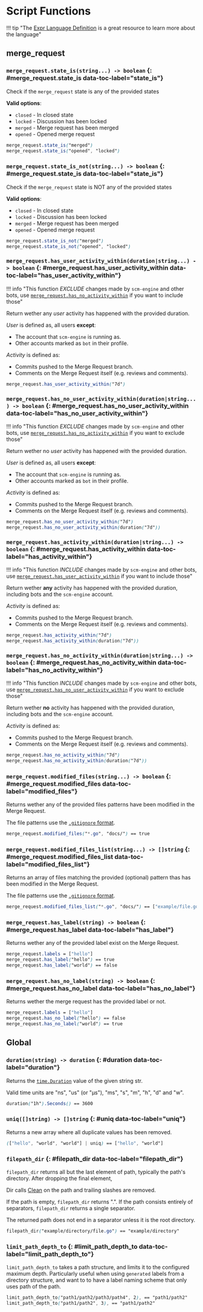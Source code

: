 # Script Functions

!!! tip "The [Expr Language Definition](https://expr-lang.org/docs/language-definition) is a great resource to learn more about the language"

## merge_request

### `merge_request.state_is(string...) -> boolean` {: #merge_request.state_is data-toc-label="state_is"}

Check if the `merge_request` state is any of the provided states

**Valid options**:

- `closed` - In closed state
- `locked` - Discussion has been locked
- `merged` - Merge request has been merged
- `opened` - Opened merge request

```css
merge_request.state_is("merged")
merge_request.state_is("opened", "locked")
```

### `merge_request.state_is_not(string...) -> boolean` {: #merge_request.state_is data-toc-label="state_is"}

Check if the `merge_request` state is NOT any of the provided states

**Valid options**:

- `closed` - In closed state
- `locked` - Discussion has been locked
- `merged` - Merge request has been merged
- `opened` - Opened merge request

```css
merge_request.state_is_not("merged")
merge_request.state_is_not("opened", "locked")
```

### `merge_request.has_user_activity_within(duration|string...) -> boolean` {: #merge_request.has_user_activity_within data-toc-label="has_user_activity_within"}

!!! info "This function *EXCLUDE* changes made by `scm-engine` and other bots, use [`merge_request.has_no_activity_within`](#merge_request.has_no_activity_within) if you want to include those"

Return wether any *user* activity has happened with the provided duration.

*User* is defined as, all users **except**:

- The account that `scm-engine` is running as.
- Other accounts marked as `bot` in their profile.

*Activity* is defined as:

- Commits pushed to the Merge Request branch.
- Comments on the Merge Request itself (e.g. reviews and comments).

```css
merge_request.has_user_activity_within("7d")
```

### `merge_request.has_no_user_activity_within(duration|string...) -> boolean` {: #merge_request.has_no_user_activity_within data-toc-label="has_no_user_activity_within"}

!!! info "This function *EXCLUDE* changes made by `scm-engine` and other bots, use [`merge_request.has_no_activity_within`](#merge_request.has_no_activity_within) if you want to exclude those"

Return wether no *user* activity has happened with the provided duration.

*User* is defined as, all users **except**:

- The account that `scm-engine` is running as.
- Other accounts marked as `bot` in their profile.

*Activity* is defined as:

- Commits pushed to the Merge Request branch.
- Comments on the Merge Request itself (e.g. reviews and comments).

```css
merge_request.has_no_user_activity_within("7d")
merge_request.has_no_user_activity_within(duration("7d"))
```

### `merge_request.has_activity_within(duration|string...) -> boolean` {: #merge_request.has_activity_within data-toc-label="has_activity_within"}

!!! info "This function *INCLUDE* changes made by `scm-engine` and other bots, use [`merge_request.has_user_activity_within`](#merge_request.has_user_activity_within) if you want to include those"

Return wether **any** activity has happened with the provided duration, including bots and the `scm-engine` account.

*Activity* is defined as:

- Commits pushed to the Merge Request branch.
- Comments on the Merge Request itself (e.g. reviews and comments).

```css
merge_request.has_activity_within("7d")
merge_request.has_activity_within(duration("7d"))
```

### `merge_request.has_no_activity_within(duration|string...) -> boolean` {: #merge_request.has_no_activity_within data-toc-label="has_no_activity_within"}

!!! info "This function *INCLUDE* changes made by `scm-engine` and other bots, use [`merge_request.has_no_user_activity_within`](#merge_request.has_no_user_activity_within) if you want to exclude those"

Return wether **no** activity has happened with the provided duration, including bots and the `scm-engine` account.

*Activity* is defined as:

- Commits pushed to the Merge Request branch.
- Comments on the Merge Request itself (e.g. reviews and comments).

```css
merge_request.has_no_activity_within("7d")
merge_request.has_no_activity_within(duration("7d"))
```

### `merge_request.modified_files(string...) -> boolean` {: #merge_request.modified_files data-toc-label="modified_files"}

Returns wether any of the provided files patterns have been modified in the Merge Request.

The file patterns use the [`.gitignore` format](https://git-scm.com/docs/gitignore#_pattern_format).

```css
merge_request.modified_files("*.go", "docs/") == true
```

### `merge_request.modified_files_list(string...) -> []string` {: #merge_request.modified_files_list data-toc-label="modified_files_list"}

Returns an array of files matching the provided (optional) pattern thas has been modified in the Merge Request.

The file patterns use the [`.gitignore` format](https://git-scm.com/docs/gitignore#_pattern_format).

```css
merge_request.modified_files_list("*.go", "docs/") == ["example/file.go", "docs/index.md"]
```

### `merge_request.has_label(string) -> boolean` {: #merge_request.has_label data-toc-label="has_label"}

Returns wether any of the provided label exist on the Merge Request.

```css
merge_request.labels = ["hello"]
merge_request.has_label("hello") == true
merge_request.has_label("world") == false
```

### `merge_request.has_no_label(string) -> boolean` {: #merge_request.has_no_label data-toc-label="has_no_label"}

Returns wether the merge request has the provided label or not.

```css
merge_request.labels = ["hello"]
merge_request.has_no_label("hello") == false
merge_request.has_no_label("world") == true
```

## Global

### `duration(string) -> duration` {: #duration data-toc-label="duration"}

Returns the [`time.Duration`](https://pkg.go.dev/time#Duration) value of the given string str.

Valid time units are "ns", "us" (or "µs"), "ms", "s", "m", "h", "d" and "w".

```css
duration("1h").Seconds() == 3600
```

### `uniq([]string) -> []string` {: #uniq data-toc-label="uniq"}

Returns a new array where all duplicate values has been removed.

```css
(["hello", "world", "world"] | uniq) == ["hello", "world"]
```

### `filepath_dir` {: #filepath_dir data-toc-label="filepath_dir"}

`filepath_dir` returns all but the last element of path, typically the path's directory. After dropping the final element,

Dir calls [Clean](https://pkg.go.dev/path/filepath#Clean) on the path and trailing slashes are removed.

If the path is empty, `filepath_dir` returns ".". If the path consists entirely of separators, `filepath_dir` returns a single separator.

The returned path does not end in a separator unless it is the root directory.

```css
filepath_dir("example/directory/file.go") == "example/directory"
```

### `limit_path_depth_to` {: #limit_path_depth_to data-toc-label="limit_path_depth_to"}

`limit_path_depth_to` takes a path structure, and limits it to the configured maximum depth. Particularly useful when using `generated` labels from a directory structure, and want to to have a label naming scheme that only uses path of the path.

```css
limit_path_depth_to("path1/path2/path3/path4", 2), == "path1/path2"
limit_path_depth_to("path1/path2", 3), == "path1/path2"
```
